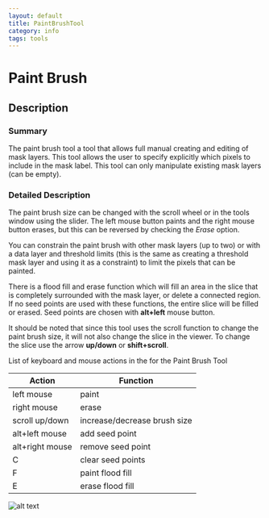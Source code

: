 ```yaml
---
layout: default
title: PaintBrushTool
category: info
tags: tools
---
```


# Paint Brush

## Description


### Summary

The paint brush tool a tool that allows full manual creating and editing of mask layers. This tool allows the user to specify explicitly which pixels to include in the mask label. This tool can only manipulate existing mask layers (can be empty).

### Detailed Description

The paint brush size can be changed with the scroll wheel or in the tools window using the slider. The left mouse button paints and the right mouse button erases, but this can be reversed by checking the *Erase* option.

You can constrain the paint brush with other mask layers (up to two) or with a data layer and threshold limits (this is the same as creating a threshold mask layer and using it as a constraint) to limit the pixels that can be painted.

There is a flood fill and erase function which will fill an area in the slice that is completely surrounded with the mask layer, or delete a connected region. If no seed points are used with these functions, the entire slice will be filled or erased. Seed points are chosen with **alt+left** mouse button.

It should be noted that since this tool uses the scroll function to change the paint brush size, it will not also change the slice in the viewer. To change the slice use the arrow **up/down** or **shift+scroll**.

List of keyboard and mouse actions in the for the Paint Brush Tool

| Action          | Function                     |
| --------------- | ---------------------------- |
| left mouse      | paint                        |
| right mouse     | erase                        |
| scroll up/down  | increase/decrease brush size | 
| alt+left mouse  | add seed point               |
| alt+right mouse | remove seed point            |
| C               | clear seed points            |
| F               | paint flood fill             |
| E               | erase flood fill             | 


![alt text](http://github.com/collint8/seg3g.pages/tree/gh-pages/images/PaintBrushGUI.png)